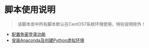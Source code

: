 # 脚本使用说明

> ​	该脚本库中所有脚本默认在CentOS7系统环境使用，特别说明除外！

- [配置免密登录功能](https://github.com/wangjiazhu/docs/blob/main/%E8%BF%90%E7%BB%B4%E6%96%87%E6%A1%A3/CentOS7%E9%85%8D%E7%BD%AE%E5%85%8D%E5%AF%86%E7%99%BB%E5%BD%95.md)
- [安装Anaconda及创建Python虚拟环境](https://github.com/wangjiazhu/docs/blob/main/%E8%BF%90%E7%BB%B4%E6%96%87%E6%A1%A3/CentOS7%E5%AE%89%E8%A3%85Anaconda%E5%8F%8A%E5%88%9B%E5%BB%BAPython%E8%99%9A%E6%8B%9F%E7%8E%AF%E5%A2%83.md)

